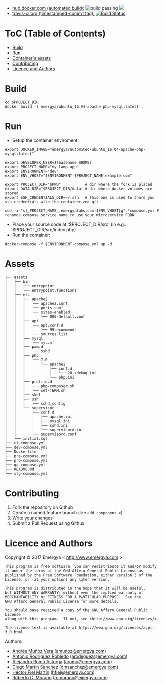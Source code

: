 
* [hub.docker.com (automated build):](https://hub.docker.com/r/emergya/automated-jenkins-dind) ![build passing](https://img.shields.io/docker/automated/emergya/automated-ubuntu_16.04-apache-php-mysql.svg)
[![](https://images.microbadger.com/badges/image/emergya/automated-ubuntu_16.04-apache-php-mysql.svg)](https://hub.docker.com/r/emergya/automated-ubuntu_16.04-apache-php-mysql/)
* [travis-ci.org (timestamped-commit tag):](https://hub.docker.com/r/emergya/ubuntu_16.04-apache-php-mysql/) [![Build Status](https://travis-ci.org/Emergya/ubuntu_16.04-apache-php-mysql.svg?branch=master)](https://travis-ci.org/Emergya/ubuntu_16.04-apache-php-mysql)


# ToC (Table of Contents)

   * [Build](#build)
   * [Run](#run)
   * [Container's assets](#assets)
   * [Contributing](#contributing)
   * [Licence and Authors](#licence-and-authors)

# Build

```
cd $PROJECT_DIR
docker build -t emergya/ubuntu_16.04-apache-php-mysql:latest .
```

# Run

* Setup the container enviroment:
```
export DOCKER_IMAGE="emergya/automated-ubuntu_16.04-apache-php-mysql:latest"

export DEVELOPER_USER=$(basename $HOME)
export PROJECT_NAME="my-lamp-app"
export ENVIRONMENT="dev"
export ENV_VHOST="$ENVIRONMENT-$PROJECT_NAME.example.com"

export PROJECT_DIR="$PWD"           # dir where the fork is placed
export DATA_DIR="$PROJECT_DIR/data" # dir where docker volumes are stored
export SSH_CREDENTIALS_DIR=~/.ssh   # this one is used to share you ssh credentials with the containerized git

sed -i "s|_PROJECT_NAME_.emergyalabs.com|$ENV_VHOST|g" *compose.yml # renames compose service name to use your microservice FQDN
```
* Place your source code at '$PROJECT_DIR/src' (in e.g.: $PROJECT_DIR/src/index.php)
* Run the container:
```
docker-compose -f $ENVIRONMENT-compose.yml up -d
```

# Assets

```
├── assets
│   ├── bin
│   │   ├── entrypoint
│   │   └── entrypoint.functions
│   ├── etc
│   │   ├── apache2
│   │   │   ├── apache2.conf
│   │   │   ├── ports.conf
│   │   │   └── sites-enabled
│   │   │       └── 000-default.conf
│   │   ├── apt
│   │   │   ├── apt.conf.d
│   │   │   │   └── 99recommends
│   │   │   └── sources.list
│   │   ├── mysql
│   │   │   └── my.cnf
│   │   ├── pam.d
│   │   │   └── sshd
│   │   ├── php
│   │   │   └── 7.0
│   │   │       └── apache2
│   │   │           ├── conf.d
│   │   │           │   └── 20-xdebug.ini
│   │   │           └── php.ini
│   │   ├── profile.d
│   │   │   ├── php-composer.sh
│   │   │   └── set-TERM.sh
│   │   ├── skel
│   │   ├── ssh
│   │   │   └── sshd_config
│   │   └── supervisor
│   │       ├── conf.d
│   │       │   ├── apache.ini
│   │       │   ├── mysql.ini
│   │       │   ├── sshd.ini
│   │       │   └── supervisord.ini
│   │       └── supervisord.conf
│   └── initial.sql
├── ci-compose.yml
├── dev-compose.yml
├── Dockerfile
├── pre-compose.yml
├── pro-compose.yml
├── qa-compose.yml
├── README.md
└── stg-compose.yml
```

# Contributing

1.  Fork the repository on Github
2.  Create a named feature branch (like `add_component_x`)
3.  Write your changes
4.  Submit a Pull Request using Github

# Licence and Authors

Copyright © 2017 Emergya < http://www.emergya.com >

    This program is free software: you can redistribute it and/or modify
    it under the terms of the GNU Affero General Public License as
    published by the Free Software Foundation, either version 3 of the
    License, or (at your option) any later version.

    This program is distributed in the hope that it will be useful,
    but WITHOUT ANY WARRANTY; without even the implied warranty of
    MERCHANTABILITY or FITNESS FOR A PARTICULAR PURPOSE.  See the
    GNU Affero General Public License for more details.

    You should have received a copy of the GNU Affero General Public License
    along with this program.  If not, see <http://www.gnu.org/licenses/>.

    The license text is available at https://www.gnu.org/licenses/agpl-3.0.html

Authors:
* [Andrés Muñoz Vera](https://github.com/pellejador) (<amunoz@emergya.com>)
* [Antonio Rodriguez Robledo](https://github.com/yocreoquesi) (<arodriguez@emergya.com>)
* [Alejandro Romo Astorga](https://github.com/aromo) (<aromo@emergya.com>)
* [Diego Martín Sanchez](https://github.com/dmsgago) (<dmsanchez@emergya.com>)
* [Héctor Fiel Martín](https://github.com/hfiel) (<hfiel@emergya.com>)
* [Roberto C. Morano](https://github.com/rcmorano) (<rcmorano@emergya.com>)
